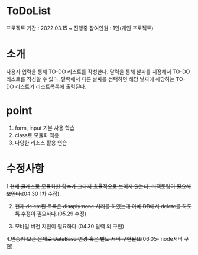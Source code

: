 # ToDoList

프로젝트 기간 : 2022.03.15 ~ 진행중
참여인원 : 1인(개인 프로젝트)

# 소개

사용자 입력을 통해 TO-DO 리스트를 작성한다.
달력을 통해 날짜를 지정해서 TO-DO리스트를 작성할 수 있다.
달력에서 다른 날짜를 선택하면 해당 날짜에 해당하는 TO-DO 리스트가 리스트목록에 출력된다.

# point

1. form, input 기본 사용 학습
2. class로 모듈화 적용.
3. 다양한 리소스 활용 연습

# 수정사항

1.~~현재 클래스로 모듈화한 함수가 그다지 효율적으로 보이지 않는다. 리팩토링이 필요해보인다.~~(04.30 1차 수정).

2. ~~현재 delete된 목록은 disaply:none 처리를 하였는데 아예 DB에서 delete를 하도록 수정이 필요하다.~~(05.29 수정) 

3. 모바일 버전 지원이 필요하다.(04.30 달력 외 구현)
 
4.~~인증키 보관 문제로 DataBase 변경 혹은 별도 서버 구현필요~~(06.05- node서버 구현)
